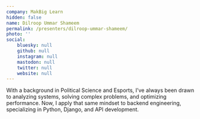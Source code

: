 ```yaml
---
company: MakBig Learn
hidden: false
name: Dilroop Ummar Shameem
permalink: /presenters/dilroop-ummar-shameem/
photo: ''
social:
    bluesky: null
    github: null
    instagram: null
    mastodon: null
    twitter: null
    website: null
---
```


With a background in Political Science and Esports, I’ve always been drawn to analyzing systems, solving complex problems, and optimizing performance. Now, I apply that same mindset to backend engineering, specializing in Python, Django, and API development.
